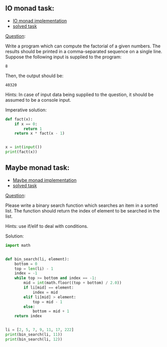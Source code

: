 ## IO monad task:
 * [IO monad implementation](monad/io.py)
 * [solved task](io_task.py)
 
[Question](https://github.com/zhiwehu/Python-programming-exercises/blob/master/100%2B%20Python%20challenging%20programming%20exercises.txt#L40):

Write a program which can compute the factorial of a given numbers.
The results should be printed in a comma-separated sequence on a
single line. Suppose the following input is supplied to the program:

`8`

Then, the output should be:

`40320`

Hints:
In case of input data being supplied to the question, it should be
assumed to be a console input.

Imperative solution:

```python
def fact(x):
    if x == 0:
        return 1
    return x * fact(x - 1)


x = int(input())
print(fact(x))
```

## Maybe monad task:
 * [Maybe monad implementation](monad/maybe.py)
 * [solved task](maybe_task.py)

[Question](https://github.com/zhiwehu/Python-programming-exercises/blob/master/100%2B%20Python%20challenging%20programming%20exercises.txt#L1836):

Please write a binary search function which searches an item in a
sorted list. The function should return the index of element to be
searched in the list.

Hints: use if/elif to deal with conditions.

Solution:
```python
import math


def bin_search(li, element):
    bottom = 0
    top = len(li) - 1
    index = -1
    while top >= bottom and index == -1:
        mid = int(math.floor((top + bottom) / 2.0))
        if li[mid] == element:
            index = mid
        elif li[mid] > element:
            top = mid - 1
        else:
            bottom = mid + 1
    return index


li = [2, 5, 7, 9, 11, 17, 222]
print(bin_search(li, 11))
print(bin_search(li, 12))
```
